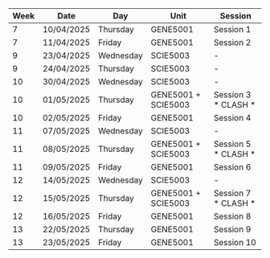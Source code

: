 | Week | Date       | Day       | Unit                | Session             |
| ---- | ---------- | --------- | ------------------- | ------------------- |
| 7    | 10/04/2025 | Thursday  | GENE5001            | Session 1           |
| 7    | 11/04/2025 | Friday    | GENE5001            | Session 2           |
| 9    | 23/04/2025 | Wednesday | SCIE5003            | -                   |
| 9    | 24/04/2025 | Thursday  | SCIE5003            | -                   |
| 10   | 30/04/2025 | Wednesday | SCIE5003            | -                   |
| 10   | 01/05/2025 | Thursday  | GENE5001 + SCIE5003 | Session 3 * CLASH * |
| 10   | 02/05/2025 | Friday    | GENE5001            | Session 4           |
| 11   | 07/05/2025 | Wednesday | SCIE5003            | -                   |
| 11   | 08/05/2025 | Thursday  | GENE5001 + SCIE5003 | Session 5 * CLASH * |
| 11   | 09/05/2025 | Friday    | GENE5001            | Session 6           |
| 12   | 14/05/2025 | Wednesday | SCIE5003            | -                   |
| 12   | 15/05/2025 | Thursday  | GENE5001 + SCIE5003 | Session 7 * CLASH * |
| 12   | 16/05/2025 | Friday    | GENE5001            | Session 8           |
| 13   | 22/05/2025 | Thursday  | GENE5001            | Session 9           |
| 13   | 23/05/2025 | Friday    | GENE5001            | Session 10          |